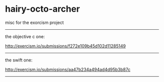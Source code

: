 hairy-octo-archer
=================

misc for the exorcism project


-------------------
the objective c one:

http://exercism.io/submissions/f272e109b45d102d11285149


-------------------
the swift one:

http://exercism.io/submissions/aa47b234a494ad4d95b3b87c


-------------------